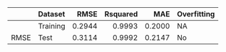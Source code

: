 |     |Dataset  |   RMSE| Rsquared|    MAE|Overfitting |
|:----|:--------|------:|--------:|------:|:-----------|
|     |Training | 0.2944|   0.9993| 0.2000|NA          |
|RMSE |Test     | 0.3114|   0.9992| 0.2147|No          |
